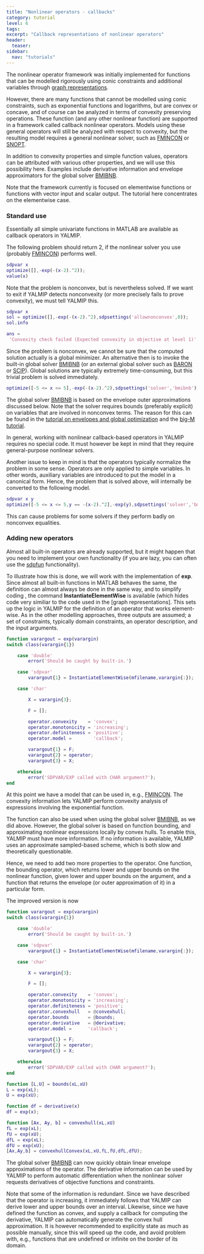 ```yaml
---
title: "Nonlinear operators - callbacks"
category: tutorial
level: 6
tags:
excerpt: "Callback representations of nonlinear operators"
header:
  teaser:
sidebar:
  nav: "tutorials"
---
```


The nonlinear operator framework was initially implemented for functions that can be modelled rigorously using conic constraints and additional variables through [graph representations](/tutorial/nonlinearoperatorsgraphs).

However, there are many functions that cannot be modelled using conic constraints, such as exponential functions and logarithms, but are convex or concave, and of course can be analyzed in terms of convexity preserving operations. These function (and any other nonlinear function) are supported in a framework called callback nonlinear operators. Models using these general operators will still be analyzed with respect to convexity, but the resulting model requires a general nonlinear solver, such as [FMINCON](/solver/fmincon) or [SNOPT](/solver/snopt).

In addition to convexity properties and simple function values, operators can be attributed with various other properties, and we will use this possibility here. Examples include derivative information and envelope approximators for the global solver [BMIBNB](/solver/bmibnb).

Note that the framework currently is focused on elementwise functions or functions with vector input and scalar output. The tutorial here concentrates on the elementwise case. 

### Standard use

Essentially all simple univariate functions in MATLAB are available as callback operators in YALMIP.

The following problem should return 2, if the nonlinear solver you use (probably [FMINCON](/solver/fmincon)) performs well.

````matlab
sdpvar x
optimize([],-exp(-(x-2).^2));
value(x)
````

Note that the problem is nonconvex, but is nevertheless solved. If we want to exit if YALMIP detects nonconvexity (or more precisely fails to prove convexity), we must tell YALMIP this.

````matlab
sdpvar x
sol = optimize([],-exp(-(x-2).^2),sdpsettings('allownonconvex',0));
sol.info

ans =
 'Convexity check failed (Expected convexity in objective at level 1)'
````

Since the problem is nonconvex, we cannot be sure that the computed solution actually is a global minimizer. An alternative then is to invoke the built-in global solver [BMIBNB](/solver/bmibnb) (or an external global solver such as [BARON](/solver/baron) or [SCIP](/solver/scip)). Global solutions are typically extremely time-consuming, but this trivial problem is solved immediately.

````matlab
optimize([-5 <= x <= 5],-exp(-(x-2).^2),sdpsettings('solver','bmibnb'));
````

The global solver [BMIBNB](/solver/bmibnb) is based on the envelope outer approximations discussed below. Note that the solver requires bounds (preferably explicit) on variables that are involved in nonconvex terms. The reason for this can be found in the [tutorial on envelopes and global optimization](/tutorial/envelopesinbmibnb) and the [big-M tutorial](/tutorial/bigmandconvexhulls).

In general, working with nonlinear callback-based operators in YALMIP requires no special code. It must however be kept in mind that they require general-purpose nonlinear solvers.

Another issue to keep in mind is that the operators typically normalize the problem in some sense. Operators are only applied to simple variables. In other words, auxiliary variables are introduced to put the model in a canonical form. Hence, the problem that is solved above, will internally be converted to the following model.

````matlab
sdpvar x y
optimize([-5 <= x <= 5,y == -(x-2).^2],-exp(y),sdpsettings('solver','bmibnb'));
````

This can cause problems for some solvers if they perform badly on nonconvex equalities.


### Adding new operators

Almost all built-in operators are already supported, but it might happen that you need to implement your own functionality (if you are lazy, you can often use the [sdpfun](/command/sdpfun) functionality).

To illustrate how this is done, we will work with the implementation of **exp**. Since almost all built-in functions in MATLAB behaves the same, the definition can almost always be done in the same way, and to simplify coding , the command **InstantiateElementWise** is available (which hides code very similiar to the code used in the [graph representations]. This sets up the logic in YALMIP for the definition of an operator that works element-wise. As in the other modelling approaches, three outputs are assumed; a set of constraints, typically domain constraints, an operator description, and the input arguments.

````matlab
function varargout = exp(varargin)
switch class(varargin{1})

    case 'double'
        error('Should be caught by built-in.')

    case 'sdpvar'
        varargout{1} = InstantiateElementWise(mfilename,varargin{:});

    case 'char'

        X = varargin{3};

        F = [];

        operator.convexity    = 'convex';
        operator.monotonicity = 'increasing';
        operator.definiteness = 'positive';
        operator.model =        'callback';

        varargout{1} = F;
        varargout{2} = operator;
        varargout{3} = X;

    otherwise
        error('SDPVAR/EXP called with CHAR argument?');
end

````

At this point we have a model that can be used in, e.g., [FMINCON](/solver/fmincon). The convexity information lets YALMIP perform convexity analysis of expressions involving the exponential function.

The function can also be used when using the global solver [BMIBNB](/solver/bmibnb), as we did above. However, the global solver is based on function bounding, and approximating nonlinear expressions locally by convex hulls. To enable this, YALMIP must have more information. If no information is available, YALMIP uses an approximate sampled-based scheme, which is both slow and theoretically questionable.

Hence, we need to add two more properties to the operator. One function, the bounding operator, which returns lower and upper bounds on the nonlinear function, given lower and upper bounds on the argument, and a function that returns the envelope (or outer approximation of it) in a particular form.

The improved version is now

````matlab
function varargout = exp(varargin)
switch class(varargin{1})

    case 'double'
        error('Should be caught by built-in.')

    case 'sdpvar'
        varargout{1} = InstantiateElementWise(mfilename,varargin{:});

    case 'char'

        X = varargin{3};

        F = [];

        operator.convexity    = 'convex';
        operator.monotonicity = 'increasing';
        operator.definiteness = 'positive';
        operator.convexhull   = @convexhull;
        operator.bounds       = @bounds;
        operator.derivative   = @derivative;
        operator.model =      'callback';

        varargout{1} = F;
        varargout{2} = operator;
        varargout{3} = X;

    otherwise
        error('SDPVAR/EXP called with CHAR argument?');
end

function [L,U] = bounds(xL,xU)
L = exp(xL);
U = exp(xU);

function df = derivative(x)
df = exp(x);

function [Ax, Ay, b] = convexhull(xL,xU)
fL = exp(xL);
fU = exp(xU);
dfL = exp(xL);
dfU = exp(xU);
[Ax,Ay,b] = convexhullConvex(xL,xU,fL,fU,dfL,dfU);

````

The global solver [BMIBNB](/solver/bmibnb) can now quickly obtain linear envelope approximations of the operator. The derivative information can be used by YALMIP to perform automatic differentiation when the nonlinear solver requests derivatives of objective functions and constraints.

Note that some of the information is redundant. Since we have described that the operator is increasing, it immediately follows that YALMIP can derive lower and upper bounds over an interval. Likewise, since we have defined the function as convex, and supply a callback for computing the derivative, YALMIP can automatically generate the convex hull approximation. It is however recommended to explicitly state as much as possible manually, since this will speed up the code, and avoid problem with, e.g., functions that are undefined or infinite  on the border of its domain.
